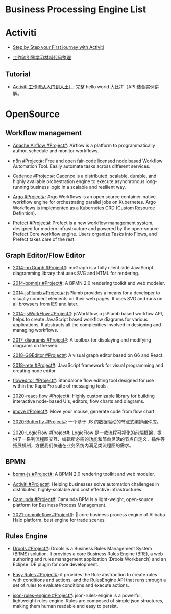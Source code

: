# Business Processing Engine List

# Activiti

- [Step by Step your First journey with Activiti](https://parg.co/Uc9)

- [工作流引擎学习材料代码整理](https://gitee.com/flyPiglet/ActivitiStudy/tree/master)

## Tutorial

- [Activiti 工作流从入门到入土）](https://mp.weixin.qq.com/s/Uw_CZ3U1g2p0q0pgj3nIig): 完整 hello world 大比拼（API 结合实例讲解。

# OpenSource

## Workflow management

- [Apache Airflow #Project#](https://airflow.apache.org/index.html#): Airflow is a platform to programmatically author, schedule and monitor workflows.

- [n8n #Project#](https://github.com/n8n-io/n8n): Free and open fair-code licensed node based Workflow Automation Tool. Easily automate tasks across different services.

- [Cadence #Project#](https://github.com/uber/cadence): Cadence is a distributed, scalable, durable, and highly available orchestration engine to execute asynchronous long-running business logic in a scalable and resilient way.

- [Argo #Project#](https://github.com/argoproj/argo): Argo Workflows is an open source container-native workflow engine for orchestrating parallel jobs on Kubernetes. Argo Workflows is implemented as a Kubernetes CRD (Custom Resource Definition).

- [Prefect #Project#](https://github.com/PrefectHQ/prefect): Prefect is a new workflow management system, designed for modern infrastructure and powered by the open-source Prefect Core workflow engine. Users organize Tasks into Flows, and Prefect takes care of the rest.

## Graph Editor/Flow Editor

- [2014-mxGraph #Project#](https://github.com/jgraph/mxgraph): mxGraph is a fully client side JavaScript diagramming library that uses SVG and HTML for rendering.

- [2014-bpmnjs #Project#](https://github.com/bpmn-io/bpmn-js): A BPMN 2.0 rendering toolkit and web modeler.

- [2014-jsPlumb #Project#](https://github.com/sporritt/jsPlumb): jsPlumb provides a means for a developer to visually connect elements on their web pages. It uses SVG and runs on all browsers from IE9 and later.

- [2014-jsWorkFlow #Project#](https://github.com/hemantsshetty/jsWorkflow): jsWorkflow, a jsPlumb based workfow API, helps to create JavaScript based workflow diagrams for various applications. It abstracts all the complexities involved in designing and managing workflows.

- [2017-diagramjs #Project#](https://github.com/bpmn-io/diagram-js): A toolbox for displaying and modifying diagrams on the web.

- [2018-GGEditor #Project#](http://ggeditor.com/): A visual graph editor based on G6 and React.

- [2018-rete #Project#](https://github.com/retejs/rete): JavaScript framework for visual programming and creating node editor.

- [floweditor #Project#](https://github.com/nyaruka/floweditor): Standalone flow editing tool designed for use within the RapidPro suite of messaging tools.

- [2020-react-flow #Project#](https://github.com/wbkd/react-flow): Highly customizable library for building interactive node-based UIs, editors, flow charts and diagrams.

- [imove #Project#](https://github.com/imgcook/imove): Move your mouse, generate code from flow chart.

- [2020-Butterfly #Project#](https://github.com/alibaba/butterfly): 一个基于 JS 的数据驱动的节点式编排组件库。

- [2020-LogicFlow #Project#](https://github.com/didi/LogicFlow): LogicFlow 是一款流程可视化的前端框架，提供了一系列流程图交互、编辑所必需的功能和简单灵活的节点自定义、插件等拓展机制，方便我们快速在业务系统内满足类流程图的需求。

## BPMN

- [bpmn-js #Project#](https://github.com/bpmn-io/bpmn-js): A BPMN 2.0 rendering toolkit and web modeler.

- [Activiti #Project#](https://www.activiti.org/): Helping businesses solve automation challenges in distributed, highly-scalable and cost effective infrastructures.

- [Camunda #Project#](https://docs.camunda.org/manual/7.11/): Camunda BPM is a light-weight, open-source platform for Business Process Management.

- [2021-compileflow #Project#](https://github.com/alibaba/compileflow): 🎨 core business process engine of Alibaba Halo platform. best engine for trade scenes.

## Rules Engine

- [Drools #Project#](https://www.drools.org/): Drools is a Business Rules Management System (BRMS) solution. It provides a core Business Rules Engine (BRE), a web authoring and rules management application (Drools Workbench) and an Eclipse IDE plugin for core development.

- [Easy Rules #Project#](https://github.com/j-easy/easy-rules): it provides the Rule abstraction to create rules with conditions and actions, and the RulesEngine API that runs through a set of rules to evaluate conditions and execute actions.

- [json-rules-engine #Project#](https://github.com/CacheControl/json-rules-engine): json-rules-engine is a powerful, lightweight rules engine. Rules are composed of simple json structures, making them human readable and easy to persist.
